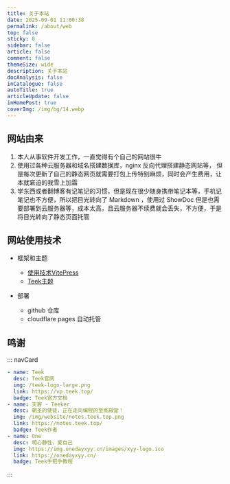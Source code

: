 ```yaml
---
title: 关于本站
date: 2025-09-01 11:00:38
permalink: /about/web
top: false
sticky: 0
sidebar: false
article: false
comment: false
themeSize: wide
description: 关于本站
docAnalysis: false
inCatalogue: false
autoTitle: true
articleUpdate: false
inHomePost: true
coverImg: /img/bg/14.webp
---
```


## 网站由来

1. 本人从事软件开发工作，一直觉得有个自己的网站很牛
2. 使用过各种云服务器和域名搭建数据库，nginx 反向代理搭建静态网站等，
但是每次更新了自己的静态网页就需要打包上传特别麻烦，同时会产生费用，让本就窘迫的我雪上加霜
3. 学东西或者翻博客有记笔记的习惯，但是现在很少随身携带笔记本等，手机记笔记也不方便，所以把目光转向了 Markdown
，使用过 ShowDoc 但是也需要部署到云服务器等，成本太高，且云服务器不续费就会丢失，不方便，于是将目光转向了静态页面托管

## 网站使用技术 

- 框架和主题
  - [使用技术VitePress](https://vitejs.cn/vitepress/)
  - [Teek主题](https://vp.teek.top/)

- 部署
  - github 仓库
  - cloudflare pages 自动托管

## 鸣谢

::: navCard

```yaml
- name: Teek
  desc: Teek官网
  img: /teek-logo-large.png
  link: https://vp.teek.top/
  badge: Teek官方文档
- name: 天客 - Teeker
  desc: 朝圣的使徒，正在走向编程的至高殿堂！
  img: /img/website/notes.teek.top.png
  link: https://notes.teek.top/  
  badge: Teek作者
- name: One 
  desc: 明心静性，爱自己 
  img: https://img.onedayxyy.cn/images/xyy-logo.ico 
  link: https://onedayxyy.cn/
  badge: Teek手把手教程
```

:::

 